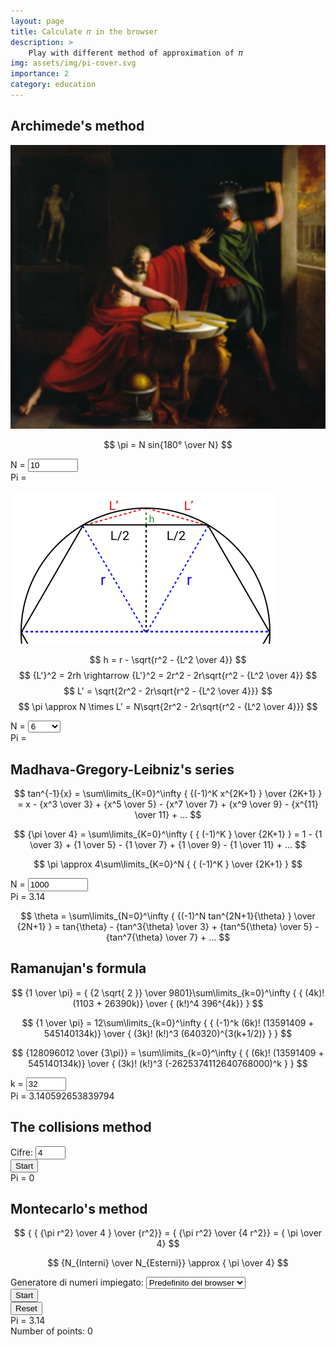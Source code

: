 ```yaml
---
layout: page
title: Calculate 𝜋 in the browser
description: >
    Play with different method of approximation of 𝜋
img: assets/img/pi-cover.svg
importance: 2
category: education
---
```


<script defer src="https://cdnjs.cloudflare.com/ajax/libs/decimal.js/9.0.0/decimal.min.js"></script>
<script defer src="{{ '/assets/js/projects/pi.js' | relative_url }}"></script>


## Archimede's method

![The death of Archomede](/assets/img/archimedes_death.jpg "Archimede's death")

$$ \pi = N sin{180° \over N} $$

<div class="row">
    <div class="col">
        <div class="row">
            <div class="col mb-3">
            <label for="archimedes-input"
                    class="italic">N = </label>
            <input type="number" min="3" max="99999" value="10"
                    id="archimedes-input" size="5" step="1">
            </div>
        </div>
        <div class="row">
            <div class="col">
                <span class="italic">Pi = </span>
                <output id="archimedes-receive"></output>
            </div>
        </div>
    </div>
    <div class="col">
        <canvas id="archimedes-canvas" width="1000" height="1000" style="margin-inline: auto; max-height: 350px;"></canvas>
    </div>
</div>

![Archimede method](/assets/img/archimede-method.svg)

$$ h = r - \sqrt{r^2 - {L^2 \over 4}} $$
$$ {L'}^2 = 2rh \rightarrow {L'}^2 = 2r^2 - 2r\sqrt{r^2 - {L^2 \over 4}} $$
$$ L' = \sqrt{2r^2 - 2r\sqrt{r^2 - {L^2 \over 4}}} $$
$$ \pi \approx N \times L' = N\sqrt{2r^2 - 2r\sqrt{r^2 - {L^2 \over 4}}} $$

<div class="row">
    <div class="col">
        <div class="row">
            <label for="archimedes-input-2"
                    class="italic">N = </label>
            <select id="archimedes-input-2">
                <option value="6">6</option>
                <option value="12">12</option>
                <option value="24">24</option>
                <option value="48">48</option>
                <option value="96">96</option>
                <option value="192">192</option>
                <option value="384">384</option>
                <option value="768">768</option>
                <option value="1536">1536</option>
                <option value="3072">3072</option>
            </select>
        </div>
        <div class="row">
            <div class="col">
                <span class="italic">Pi = </span>
                <output id="archimedes-receive-2"></output>
            </div>
        </div>
    </div>
    <div class="col">
        <canvas id="archimedes-canvas-2" width="1000" height="1000" style="margin-inline: auto; max-height: 350px;"></canvas>
    </div>
</div>

## Madhava-Gregory-Leibniz's series

$$ tan^{-1}{x} = \sum\limits_{K=0}^\infty { {(-1)^K x^{2K+1} } \over {2K+1} } = x - {x^3 \over 3} + {x^5 \over 5} - {x^7 \over 7} + {x^9 \over 9} - {x^{11} \over 11} + ... $$

$$ {\pi \over 4} = \sum\limits_{K=0}^\infty { { (-1)^K } \over {2K+1} } = 1 - {1 \over 3} + {1 \over 5} - {1 \over 7} + {1 \over 9} - {1 \over 11} + ... $$

$$ \pi \approx 4\sum\limits_{K=0}^N { { (-1)^K } \over {2K+1} } $$

<div class="row">
    <div class="col">
        <span class="italic">N = </span>
        <input type="number" min="4" max="1000000"
                value="1000" id="leibniz-input" size="10" step="1">
    </div>
</div>
<div class="row">
    <div class="col">
        <span class="italic">Pi = </span>
        <output id="leibniz-receive">3.14</output>
    </div>
</div>

$$ \theta = \sum\limits_{N=0}^\infty { {(-1)^N tan^{2N+1}{\theta} } \over {2N+1} } = tan{\theta} - {tan^3{\theta} \over 3} + {tan^5{\theta} \over 5} - {tan^7{\theta} \over 7} + ... $$

## Ramanujan's formula

$$ {1 \over \pi} = { {2 \sqrt{ 2 }} \over 9801}\sum\limits_{k=0}^\infty { { (4k)! (1103 + 26390k)} \over { (k!)^4 396^{4k}} } $$

$$ {1 \over \pi} = 12\sum\limits_{k=0}^\infty { { (-1)^k (6k)! (13591409 + 545140134k)} \over { (3k)! (k!)^3 (640320)^{3(k+1/2)} } } $$

$$ {128096012 \over {3\pi}} = \sum\limits_{k=0}^\infty { { (6k)! (13591409 + 545140134k)} \over { (3k)! (k!)^3 (-2625374112640768000)^k } } $$

<div class="row">
    <div class="col">
        <span class="italic">k = </span>
        <input type="number" min="2" max="256"
                value="32" id="ramanujan-input" size="10" step="1">
    </div>
</div>
<div class="row">
    <div class="col">
        <span class="italic">Pi = </span>
        <output id="ramanujan-receive">3.140592653839794</output>
    </div>
</div>

## The collisions method

[<i class="fa fa-youtube-play"></i>](https://www.youtube.com/watch?v=jsYwFizhncE "Watch on YouTube")

<div class="row">
    <div class="col">
        <div class="row">
            <div class="col mb-3">
                <label for="collision-input">
                    Cifre:
                </label>
                <input type="number" id="collision-input"
                    min="2" value="4" max="7" step="1" />
            </div>
        </div>
        <div class="row">
            <div class="col mb-3">
                <button type="button" id="collision-start" class="btn btn-primary">
                    Start
                </button>
            </div>
        </div>
        <div class="row">
            <div class="col">
                <span>
                    Pi =
                </span>
                <output id="collision-receive">0</output>
            </div>
        </div>
    </div>
    <div class="col">
        <canvas id="collision-canvas" width="600" height="300" style="width: 100%; margin-inline: auto; max-height: 350px;"></canvas>
    </div>
</div>

## Montecarlo's method

$$ { { {\pi r^2} \over 4 } \over {r^2}} = { {\pi r^2} \over {4 r^2}} = { \pi \over 4} $$

$$ {N_{Interni} \over N_{Esterni}} \approx { \pi \over 4} $$

<div class="col">
    <div class="row">
        <div class="col mb-3">
            <label for="random-function-select">
                Generatore di numeri impiegato:
            </label>
            <select id="random-function-select">
                <option value="default">Predefinito del browser</option>
                <option value="decimalJS">Da libreria DecimalJS</option>
            </select>
        </div>
    </div>
    <div class="row">
        <div class="col mb-3">
            <button type="button" class="btn btn-primary" id="random-input">
                Start
            </button>
        </div>
        <div class="col mb-3">
            <button type="button" class="btn btn-primary" id="random-reset">
                Reset
            </button>
        </div>
    </div>
    <div class="row">
        <div class="col">
            <span>Pi = </span>
            <output id="random-receive" class="receive">3.14</output>
        </div>
    </div>
    <div class="row">
        <div class="col">
            <span>Number of points: </span>
            <span id="random-total" class="receive">0</span>
        </div>
    </div>
    <div class="row">
        <div class="col">
            <canvas id="random-canvas-1" width="1000" height="1000" style="margin-inline: auto; max-height: 300px;"></canvas>
        </div>
    </div>
</div>